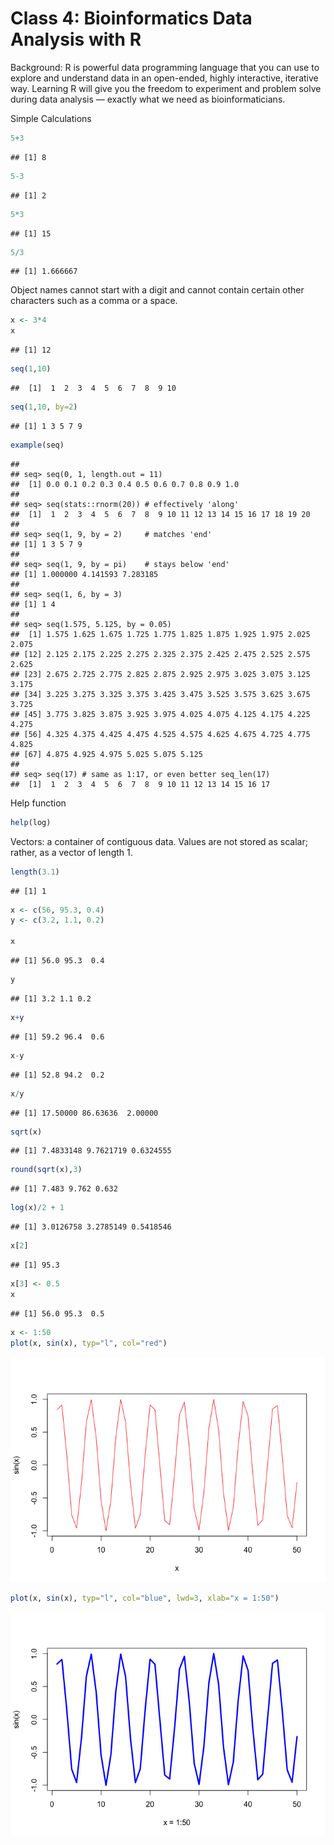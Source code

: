 Class 4: Bioinformatics Data Analysis with R
================

Background: R is powerful data programming language that you can use to explore and understand data in an open-ended, highly interactive, iterative way. Learning R will give you the freedom to experiment and problem solve during data analysis — exactly what we need as bioinformaticians.

Simple Calculations

``` r
5+3
```

    ## [1] 8

``` r
5-3
```

    ## [1] 2

``` r
5*3
```

    ## [1] 15

``` r
5/3
```

    ## [1] 1.666667

Object names cannot start with a digit and cannot contain certain other characters such as a comma or a space.

``` r
x <- 3*4
x
```

    ## [1] 12

``` r
seq(1,10)
```

    ##  [1]  1  2  3  4  5  6  7  8  9 10

``` r
seq(1,10, by=2)
```

    ## [1] 1 3 5 7 9

``` r
example(seq)
```

    ## 
    ## seq> seq(0, 1, length.out = 11)
    ##  [1] 0.0 0.1 0.2 0.3 0.4 0.5 0.6 0.7 0.8 0.9 1.0
    ## 
    ## seq> seq(stats::rnorm(20)) # effectively 'along'
    ##  [1]  1  2  3  4  5  6  7  8  9 10 11 12 13 14 15 16 17 18 19 20
    ## 
    ## seq> seq(1, 9, by = 2)     # matches 'end'
    ## [1] 1 3 5 7 9
    ## 
    ## seq> seq(1, 9, by = pi)    # stays below 'end'
    ## [1] 1.000000 4.141593 7.283185
    ## 
    ## seq> seq(1, 6, by = 3)
    ## [1] 1 4
    ## 
    ## seq> seq(1.575, 5.125, by = 0.05)
    ##  [1] 1.575 1.625 1.675 1.725 1.775 1.825 1.875 1.925 1.975 2.025 2.075
    ## [12] 2.125 2.175 2.225 2.275 2.325 2.375 2.425 2.475 2.525 2.575 2.625
    ## [23] 2.675 2.725 2.775 2.825 2.875 2.925 2.975 3.025 3.075 3.125 3.175
    ## [34] 3.225 3.275 3.325 3.375 3.425 3.475 3.525 3.575 3.625 3.675 3.725
    ## [45] 3.775 3.825 3.875 3.925 3.975 4.025 4.075 4.125 4.175 4.225 4.275
    ## [56] 4.325 4.375 4.425 4.475 4.525 4.575 4.625 4.675 4.725 4.775 4.825
    ## [67] 4.875 4.925 4.975 5.025 5.075 5.125
    ## 
    ## seq> seq(17) # same as 1:17, or even better seq_len(17)
    ##  [1]  1  2  3  4  5  6  7  8  9 10 11 12 13 14 15 16 17

Help function

``` r
help(log)
```

Vectors: a container of contiguous data. Values are not stored as scalar; rather, as a vector of length 1.

``` r
length(3.1)
```

    ## [1] 1

``` r
x <- c(56, 95.3, 0.4)
y <- c(3.2, 1.1, 0.2)

x
```

    ## [1] 56.0 95.3  0.4

``` r
y
```

    ## [1] 3.2 1.1 0.2

``` r
x+y
```

    ## [1] 59.2 96.4  0.6

``` r
x-y
```

    ## [1] 52.8 94.2  0.2

``` r
x/y
```

    ## [1] 17.50000 86.63636  2.00000

``` r
sqrt(x)
```

    ## [1] 7.4833148 9.7621719 0.6324555

``` r
round(sqrt(x),3)
```

    ## [1] 7.483 9.762 0.632

``` r
log(x)/2 + 1
```

    ## [1] 3.0126758 3.2785149 0.5418546

``` r
x[2]
```

    ## [1] 95.3

``` r
x[3] <- 0.5
x
```

    ## [1] 56.0 95.3  0.5

``` r
x <- 1:50
plot(x, sin(x), typ="l", col="red")
```

![](class04_files/figure-markdown_github/unnamed-chunk-10-1.png)

``` r
plot(x, sin(x), typ="l", col="blue", lwd=3, xlab="x = 1:50")
```

![](class04_files/figure-markdown_github/unnamed-chunk-11-1.png)
